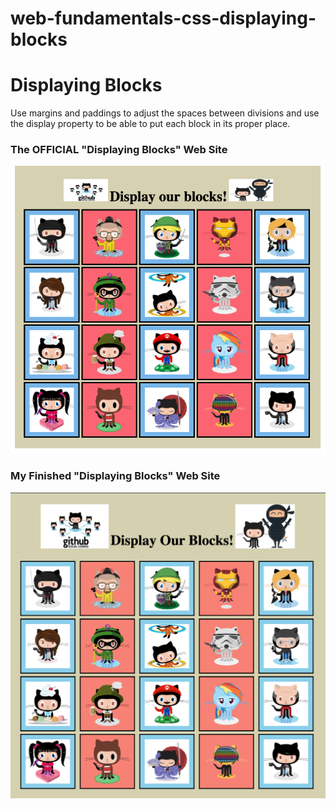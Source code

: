 # web-fundamentals-css-displaying-blocks

# Displaying Blocks

Use margins and paddings to adjust the spaces between divisions and use the display property to be able to put each block in its proper place.

### The OFFICIAL "Displaying Blocks" Web Site
![Image of finished Displaying Blocks Web Page](./images/displayBlocks.png)

### My Finished "Displaying Blocks" Web Site
![Image of My Finished "Displaying Blocks" Web Page](./images/my-finished-web-site.png)
